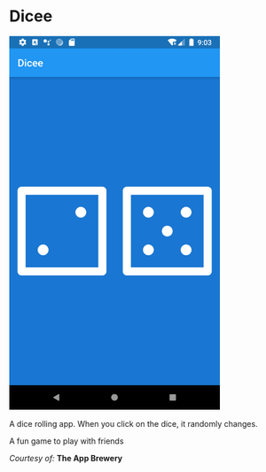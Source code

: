# Dicee

<img src="dicee.png" width="380">

A dice rolling app. When you click on the dice, it randomly changes.

A fun game to play with friends

_Courtesy of:_ **The App Brewery**


